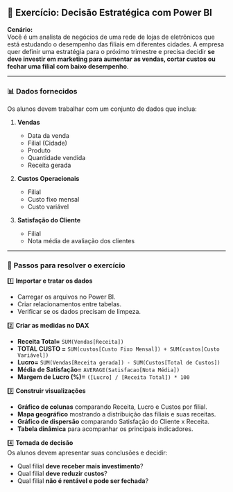## 🎯 **Exercício: Decisão Estratégica com Power BI**
**Cenário:**  
Você é um analista de negócios de uma rede de lojas de eletrônicos que está estudando o desempenho das filiais em diferentes cidades. A empresa quer definir uma estratégia para o próximo trimestre e precisa decidir **se deve investir em marketing para aumentar as vendas, cortar custos ou fechar uma filial com baixo desempenho**.  

---

### 📊 **Dados fornecidos**  
Os alunos devem trabalhar com um conjunto de dados que inclua:  

1. **Vendas**  
   - Data da venda  
   - Filial (Cidade)  
   - Produto  
   - Quantidade vendida  
   - Receita gerada  

2. **Custos Operacionais**  
   - Filial  
   - Custo fixo mensal  
   - Custo variável  

3. **Satisfação do Cliente**  
   - Filial  
   - Nota média de avaliação dos clientes  

---

### 🔧 **Passos para resolver o exercício**  

1️⃣ **Importar e tratar os dados**  
- Carregar os arquivos no Power BI.  
- Criar relacionamentos entre tabelas.  
- Verificar se os dados precisam de limpeza.  

2️⃣ **Criar as medidas no DAX**  
- **Receita Total=** `SUM(Vendas[Receita])`
- **TOTAL CUSTO =** `SUM(custos[Custo Fixo Mensal]) + SUM(custos[Custo Variável])`
- **Lucro=** `SUM(Vendas[Receita gerada]) - SUM(Custos[Total de Custos])`  
- **Média de Satisfação=** `AVERAGE(Satisfacao[Nota Média])`  
- **Margem de Lucro (%)=** `([Lucro] / [Receita Total]) * 100`  

3️⃣ **Construir visualizações**  
- **Gráfico de colunas** comparando Receita, Lucro e Custos por filial.  
- **Mapa geográfico** mostrando a distribuição das filiais e suas receitas.  
- **Gráfico de dispersão** comparando Satisfação do Cliente x Receita.  
- **Tabela dinâmica** para acompanhar os principais indicadores.  

4️⃣ **Tomada de decisão**  
Os alunos devem apresentar suas conclusões e decidir:  
- Qual filial **deve receber mais investimento**?  
- Qual filial **deve reduzir custos**?  
- Qual filial **não é rentável e pode ser fechada**?  


